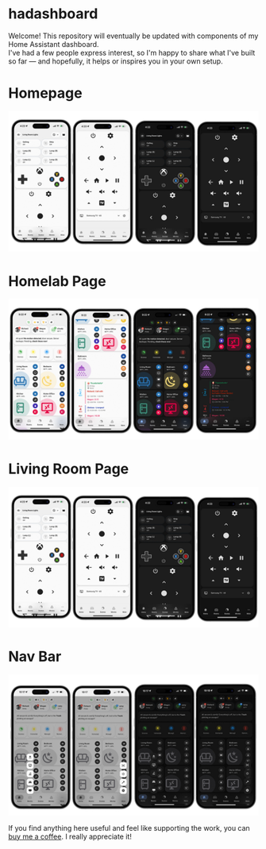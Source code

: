# hadashboard
Welcome! This repository will eventually be updated with components of my Home Assistant dashboard.  
I've had a few people express interest, so I'm happy to share what I've built so far — and hopefully, it helps or inspires you in your own setup.

# Homepage
![Homepage](/assets/Livingroom.jpg)

# Homelab Page
![Homelab](/assets/Homepage.jpg)

# Living Room Page
![Living room](/assets/Livingroom.jpg)

# Nav Bar
![Nav Bar](/assets/Navbar.jpg)


If you find anything here useful and feel like supporting the work, you can [buy me a coffee](https://buymeacoffee.com/richardbmh). I really appreciate it!
